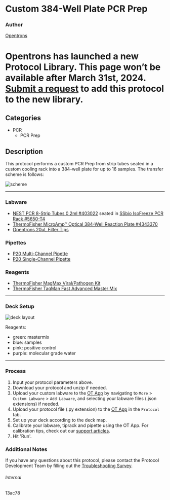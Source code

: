 # Custom 384-Well Plate PCR Prep

### Author
[Opentrons](https://opentrons.com/)


# Opentrons has launched a new Protocol Library. This page won’t be available after March 31st, 2024. [Submit a request](https://docs.google.com/forms/d/e/1FAIpQLSdYYp9QCKow4nn0KlCVsMS3HX0eJ0N9O7-erajKvcpT0lWbSg/viewform) to add this protocol to the new library.

## Categories
* PCR
    * PCR Prep

## Description

This protocol performs a custom PCR Prep from strip tubes seated in a custom cooling rack into a 384-well plate for up to 16 samples. The transfer scheme is follows:

![scheme](https://opentrons-protocol-library-website.s3.amazonaws.com/custom-README-images/13ac78/Opentrons+Diagram+%233.jpeg)

---

### Labware
* [NEST PCR 8-Strip Tubes 0.2ml #403022](https://www.cell-nest.com/page94?_l=en&product_id=94) seated in [SSbio IsoFreeze PCR Rack #5650-T4](https://ssibio.com/product/5650-t4/)
* [ThermoFisher MicroAmp™ Optical 384-Well Reaction Plate #4343370](https://www.thermofisher.com/order/catalog/product/4343370?SID=srch-srp-4343370)
* [Opentrons 20uL Filter Tips](https://shop.opentrons.com/collections/opentrons-tips/products/opentrons-200ul-filter-tips)

### Pipettes
* [P20 Multi-Channel Pipette](https://shop.opentrons.com/collections/ot-2-robot/products/8-channel-electronic-pipette)
* [P20 Single-Channel Pipette](https://shop.opentrons.com/single-channel-electronic-pipette-p20/)

### Reagents
* [ThermoFisher MagMax Viral/Pathogen Kit](https://www.thermofisher.com/order/catalog/product/A42356?SID=srch-srp-A42356)
* [ThermoFisher TaqMan Fast Advanced Master Mix](https://www.thermofisher.com/order/catalog/product/4444557?SID=srch-srp-4444557)

---

### Deck Setup

![deck layout](https://opentrons-protocol-library-website.s3.amazonaws.com/custom-README-images/13ac78/deck.png)

Reagents:
* green: mastermix
* blue: samples
* pink: positive control
* purple: molecular grade water

---

### Process
1. Input your protocol parameters above.
2. Download your protocol and unzip if needed.
3. Upload your custom labware to the [OT App](https://opentrons.com/ot-app) by navigating to `More` > `Custom Labware` > `Add Labware`, and selecting your labware files (.json extensions) if needed.
4. Upload your protocol file (.py extension) to the [OT App](https://opentrons.com/ot-app) in the `Protocol` tab.
5. Set up your deck according to the deck map.
6. Calibrate your labware, tiprack and pipette using the OT App. For calibration tips, check out our [support articles](https://support.opentrons.com/en/collections/1559720-guide-for-getting-started-with-the-ot-2).
7. Hit 'Run'.

### Additional Notes
If you have any questions about this protocol, please contact the Protocol Development Team by filling out the [Troubleshooting Survey](https://protocol-troubleshooting.paperform.co/).

###### Internal
13ac78
